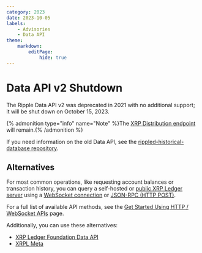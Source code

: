 ```yaml
---
category: 2023
date: 2023-10-05
labels:
    - Advisories
    - Data API
theme:
    markdown:
        editPage:
            hide: true
---
```

# Data API v2 Shutdown

The Ripple Data API v2 was deprecated in 2021 with no additional support; it will be shut down on October 15, 2023.

{% admonition type="info" name="Note" %}The [XRP Distribution endpoint](https://data.ripple.com/v2/network/xrp_distribution) will remain.{% /admonition %}

If you need information on the old Data API, see the [rippled-historical-database repository](https://github.com/ripple/rippled-historical-database).


## Alternatives

For most common operations, like requesting account balances or transaction history, you can query a self-hosted or [public XRP Ledger server](https://xrpl.org/public-servers.html) using a [WebSocket connection](https://xrpl.org/get-started-using-http-websocket-apis.html#websocket-api) or [JSON-RPC (HTTP POST)](https://xrpl.org/get-started-using-http-websocket-apis.html#json-rpc).

For a full list of available API methods, see the [Get Started Using HTTP / WebSocket APIs](https://xrpl.org/http-websocket-apis.html) page.


Additionally, you can use these alternatives:

- [XRP Ledger Foundation Data API](https://data.xrplf.org/docs/static/index.html)
- [XRPL Meta](https://xrplmeta.org/docs)
